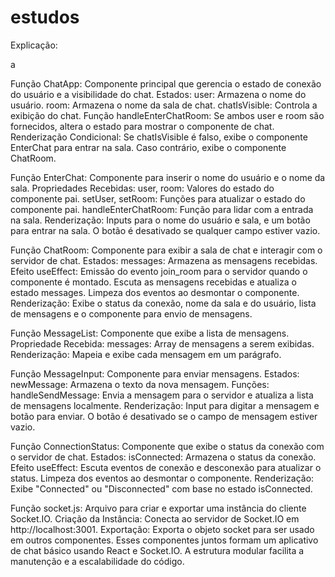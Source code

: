 # estudos
Explicação:

a

Função ChatApp: Componente principal que gerencia o estado de conexão do usuário e a visibilidade do chat.
Estados:
user: Armazena o nome do usuário.
room: Armazena o nome da sala de chat.
chatIsVisible: Controla a exibição do chat.
Função handleEnterChatRoom: Se ambos user e room são fornecidos, altera o estado para mostrar o componente de chat.
Renderização Condicional:
Se chatIsVisible é falso, exibe o componente EnterChat para entrar na sala.
Caso contrário, exibe o componente ChatRoom.


Função EnterChat: Componente para inserir o nome do usuário e o nome da sala.
Propriedades Recebidas:
user, room: Valores do estado do componente pai.
setUser, setRoom: Funções para atualizar o estado do componente pai.
handleEnterChatRoom: Função para lidar com a entrada na sala.
Renderização:
Inputs para o nome do usuário e sala, e um botão para entrar na sala. O botão é desativado se qualquer campo estiver vazio.


Função ChatRoom: Componente para exibir a sala de chat e interagir com o servidor de chat.
Estados:
messages: Armazena as mensagens recebidas.
Efeito useEffect:
Emissão do evento join_room para o servidor quando o componente é montado.
Escuta as mensagens recebidas e atualiza o estado messages.
Limpeza dos eventos ao desmontar o componente.
Renderização:
Exibe o status da conexão, nome da sala e do usuário, lista de mensagens e o componente para envio de mensagens.

Função MessageList: Componente que exibe a lista de mensagens.
Propriedade Recebida:
messages: Array de mensagens a serem exibidas.
Renderização:
Mapeia e exibe cada mensagem em um parágrafo.

Função MessageInput: Componente para enviar mensagens.
Estados:
newMessage: Armazena o texto da nova mensagem.
Funções:
handleSendMessage: Envia a mensagem para o servidor e atualiza a lista de mensagens localmente.
Renderização:
Input para digitar a mensagem e botão para enviar. O botão é desativado se o campo de mensagem estiver vazio.


Função ConnectionStatus: Componente que exibe o status da conexão com o servidor de chat.
Estados:
isConnected: Armazena o status da conexão.
Efeito useEffect:
Escuta eventos de conexão e desconexão para atualizar o status.
Limpeza dos eventos ao desmontar o componente.
Renderização:
Exibe "Connected" ou "Disconnected" com base no estado isConnected.


Função socket.js: Arquivo para criar e exportar uma instância do cliente Socket.IO.
Criação da Instância:
Conecta ao servidor de Socket.IO em http://localhost:3001.
Exportação:
Exporta o objeto socket para ser usado em outros componentes.
Esses componentes juntos formam um aplicativo de chat básico usando React e Socket.IO. A estrutura modular facilita a manutenção e a escalabilidade do código.